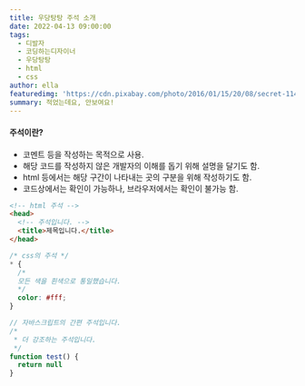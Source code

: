 ```yaml
---
title: 우당탕탕 주석 소개
date: 2022-04-13 09:00:00
tags:
  - 디발자
  - 코딩하는디자이너
  - 우당탕탕
  - html
  - css
author: ella
featuredimg: 'https://cdn.pixabay.com/photo/2016/01/15/20/08/secret-1142327_1280.jpg'
summary: 적었는데요, 안보여요!
---
```


#### 주석이란?

- 코멘트 등을 작성하는 목적으로 사용.
- 해당 코드를 작성하지 않은 개발자의 이해를 돕기 위해 설명을 달기도 함.
- html 등에서는 해당 구간이 나타내는 곳의 구분을 위해 작성하기도 함.
- 코드상에서는 확인이 가능하나, 브라우저에서는 확인이 불가능 함.

```html
<!-- html 주석 -->
<head>
  <!-- 주석입니다. -->
  <title>제목입니다.</title>
</head>
```

```css
/* css의 주석 */
* {
  /*
  모든 색을 흰색으로 통일했습니다.
  */
  color: #fff;
}
```

```js
// 자바스크립트의 간편 주석입니다.
/*
 * 더 강조하는 주석입니다.
 */
function test() {
  return null
}
```
